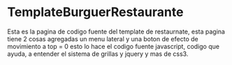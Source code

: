 # TemplateBurguerRestaurante
Esta es la pagina de codigo fuente del template de restaurnate, esta pagina tiene 2 cosas agregadas un menu lateral y una boton de efecto de movimiento a top = 0 esto lo hace el codigo fuente javascript, codigo que ayuda, a entender el sistema de grillas y jquery y mas de css3.

